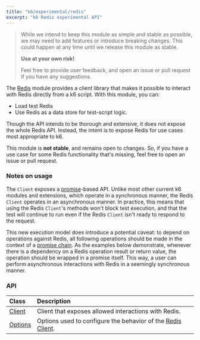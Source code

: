 ```yaml
---
title: "k6/experimental/redis"
excerpt: "k6 Redis experimental API"
---
```


<Blockquote mod="attention" title="The redis module is experimental, use at your own risk">

While we intend to keep this module as simple and stable as possible,
we may need to add features or introduce breaking changes.
This could happen at any time until we release this module as stable.

**Use at your own risk!**

Feel free to provide user feedback, and open an issue or pull request if you have any suggestions.

</Blockquote>


The [Redis](https://redis.io/) module provides a client library that makes it possible to interact with Redis directly from a k6 script.
With this module, you can:
- Load test Redis
- Use Redis as a data store for test-script logic.

Though the API intends to be thorough and extensive, it does not expose the whole Redis API.
Instead, the intent is to expose Redis for use cases most appropriate to k6. 

This module is **not stable**, and remains open to changes. So, if you have a use case for some Redis functionality that's missing, feel free to open an issue or pull request.


### Notes on usage

The `Client` exposes a [promise](https://javascript.info/promise-basics)-based API.
Unlike most other current k6 modules and extensions,
which operate in a synchronous manner,
the Redis `Client` operates in an asynchronous manner.
In practice, this means that using the Redis `Client`'s methods won't block test execution,
and that the test will continue to run even if the Redis `Client` isn't ready to respond to the request.

This new execution model does introduce a potential caveat: to depend on operations against Redis, all following operations should be made in the context of a [promise chain](https://javascript.info/promise-chaining).
As the examples below demonstrate, whenever there is a dependency on a Redis operation result or return value, the operation should be wrapped in a promise itself.
This way, a user can perform asynchronous interactions with Redis in a seemingly synchronous manner.

### API

| Class                                       | Description                                                                                    |
| :------------------------------------------ | :--------------------------------------------------------------------------------------------- |
| [Client](/javascript-api/k6-experimental-redis/client)   | Client that exposes allowed interactions with Redis.                                           |
| [Options](/javascript-api/k6-redis/options) | Options used to configure the behavior of the [Redis Client](/javascript-api/k6-redis/client). |

